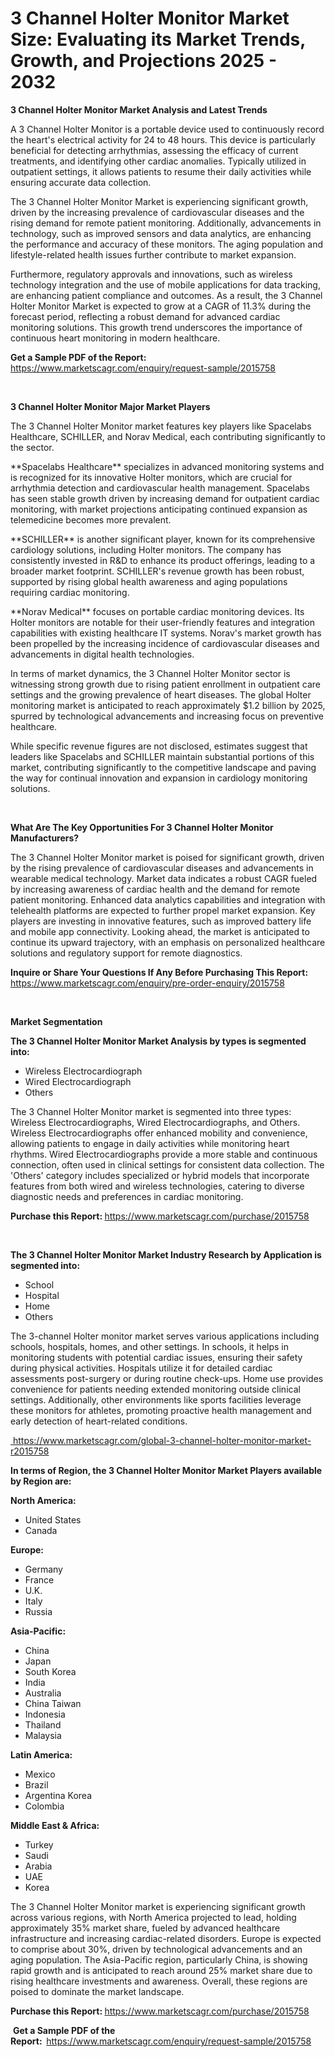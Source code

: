 <p><h1>3 Channel Holter Monitor Market Size: Evaluating its Market Trends, Growth, and Projections 2025 - 2032</h1></p><p><strong>3 Channel Holter Monitor Market Analysis and Latest Trends</strong></p>
<p><p>A 3 Channel Holter Monitor is a portable device used to continuously record the heart's electrical activity for 24 to 48 hours. This device is particularly beneficial for detecting arrhythmias, assessing the efficacy of current treatments, and identifying other cardiac anomalies. Typically utilized in outpatient settings, it allows patients to resume their daily activities while ensuring accurate data collection.</p><p>The 3 Channel Holter Monitor Market is experiencing significant growth, driven by the increasing prevalence of cardiovascular diseases and the rising demand for remote patient monitoring. Additionally, advancements in technology, such as improved sensors and data analytics, are enhancing the performance and accuracy of these monitors. The aging population and lifestyle-related health issues further contribute to market expansion.</p><p>Furthermore, regulatory approvals and innovations, such as wireless technology integration and the use of mobile applications for data tracking, are enhancing patient compliance and outcomes. As a result, the 3 Channel Holter Monitor Market is expected to grow at a CAGR of 11.3% during the forecast period, reflecting a robust demand for advanced cardiac monitoring solutions. This growth trend underscores the importance of continuous heart monitoring in modern healthcare.</p></p>
<p><strong>Get a Sample PDF of the Report:&nbsp;</strong> <a href="https://www.marketscagr.com/enquiry/request-sample/2015758?utm_campaign=3578&utm_medium=2&utm_source=Github&utm_content=ia&utm_term=13042025&utm_id=3-channel-holter-monitor">https://www.marketscagr.com/enquiry/request-sample/2015758</a></p>
<p>&nbsp;</p>
<p><strong>3 Channel Holter Monitor Major Market Players</strong></p>
<p><p>The 3 Channel Holter Monitor market features key players like Spacelabs Healthcare, SCHILLER, and Norav Medical, each contributing significantly to the sector. </p><p>**Spacelabs Healthcare** specializes in advanced monitoring systems and is recognized for its innovative Holter monitors, which are crucial for arrhythmia detection and cardiovascular health management. Spacelabs has seen stable growth driven by increasing demand for outpatient cardiac monitoring, with market projections anticipating continued expansion as telemedicine becomes more prevalent.</p><p>**SCHILLER** is another significant player, known for its comprehensive cardiology solutions, including Holter monitors. The company has consistently invested in R&D to enhance its product offerings, leading to a broader market footprint. SCHILLER's revenue growth has been robust, supported by rising global health awareness and aging populations requiring cardiac monitoring.</p><p>**Norav Medical** focuses on portable cardiac monitoring devices. Its Holter monitors are notable for their user-friendly features and integration capabilities with existing healthcare IT systems. Norav's market growth has been propelled by the increasing incidence of cardiovascular diseases and advancements in digital health technologies. </p><p>In terms of market dynamics, the 3 Channel Holter Monitor sector is witnessing strong growth due to rising patient enrollment in outpatient care settings and the growing prevalence of heart diseases. The global Holter monitoring market is anticipated to reach approximately $1.2 billion by 2025, spurred by technological advancements and increasing focus on preventive healthcare.</p><p>While specific revenue figures are not disclosed, estimates suggest that leaders like Spacelabs and SCHILLER maintain substantial portions of this market, contributing significantly to the competitive landscape and paving the way for continual innovation and expansion in cardiology monitoring solutions.</p></p>
<p>&nbsp;</p>
<p><strong>What Are The Key Opportunities For 3 Channel Holter Monitor Manufacturers?</strong></p>
<p><p>The 3 Channel Holter Monitor market is poised for significant growth, driven by the rising prevalence of cardiovascular diseases and advancements in wearable medical technology. Market data indicates a robust CAGR fueled by increasing awareness of cardiac health and the demand for remote patient monitoring. Enhanced data analytics capabilities and integration with telehealth platforms are expected to further propel market expansion. Key players are investing in innovative features, such as improved battery life and mobile app connectivity. Looking ahead, the market is anticipated to continue its upward trajectory, with an emphasis on personalized healthcare solutions and regulatory support for remote diagnostics.</p></p>
<p><strong>Inquire or Share Your Questions If Any Before Purchasing This Report:</strong> <a href="https://www.marketscagr.com/enquiry/pre-order-enquiry/2015758?utm_campaign=3578&utm_medium=2&utm_source=Github&utm_content=ia&utm_term=13042025&utm_id=3-channel-holter-monitor">https://www.marketscagr.com/enquiry/pre-order-enquiry/2015758</a></p>
<p>&nbsp;</p>
<p><strong>Market Segmentation</strong></p>
<p><strong>The 3 Channel Holter Monitor Market Analysis by types is segmented into:</strong></p>
<p><ul><li>Wireless Electrocardiograph</li><li>Wired Electrocardiograph</li><li>Others</li></ul></p>
<p><p>The 3 Channel Holter Monitor market is segmented into three types: Wireless Electrocardiographs, Wired Electrocardiographs, and Others. Wireless Electrocardiographs offer enhanced mobility and convenience, allowing patients to engage in daily activities while monitoring heart rhythms. Wired Electrocardiographs provide a more stable and continuous connection, often used in clinical settings for consistent data collection. The 'Others' category includes specialized or hybrid models that incorporate features from both wired and wireless technologies, catering to diverse diagnostic needs and preferences in cardiac monitoring.</p></p>
<p><strong>Purchase this Report:&nbsp;</strong><a href="https://www.marketscagr.com/purchase/2015758?utm_campaign=3578&utm_medium=2&utm_source=Github&utm_content=ia&utm_term=13042025&utm_id=3-channel-holter-monitor">https://www.marketscagr.com/purchase/2015758</a></p>
<p>&nbsp;</p>
<p><strong>The 3 Channel Holter Monitor Market Industry Research by Application is segmented into:</strong></p>
<p><ul><li>School</li><li>Hospital</li><li>Home</li><li>Others</li></ul></p>
<p><p>The 3-channel Holter monitor market serves various applications including schools, hospitals, homes, and other settings. In schools, it helps in monitoring students with potential cardiac issues, ensuring their safety during physical activities. Hospitals utilize it for detailed cardiac assessments post-surgery or during routine check-ups. Home use provides convenience for patients needing extended monitoring outside clinical settings. Additionally, other environments like sports facilities leverage these monitors for athletes, promoting proactive health management and early detection of heart-related conditions.</p></p>
<p><a href="https://www.marketscagr.com/global-3-channel-holter-monitor-market-r2015758?utm_campaign=3578&utm_medium=2&utm_source=Github&utm_content=ia&utm_term=13042025&utm_id=3-channel-holter-monitor">&nbsp;https://www.marketscagr.com/global-3-channel-holter-monitor-market-r2015758</a></p>
<p><strong>In terms of Region, the 3 Channel Holter Monitor Market Players available by Region are:</strong></p>
<p>
    <p> <strong> North America: </strong>
        <ul>
            <li>United States</li>
            <li>Canada</li>
        </ul>
        </p> 
    <p> <strong> Europe: </strong>
        <ul>
            <li>Germany</li>
            <li>France</li>
            <li>U.K.</li>
            <li>Italy</li>
            <li>Russia</li>
        </ul>
        </p> 
    <p> <strong> Asia-Pacific: </strong>
        <ul>
            <li>China</li>
            <li>Japan</li>
            <li>South Korea</li>
            <li>India</li>
            <li>Australia</li>
            <li>China Taiwan</li>
            <li>Indonesia</li>
            <li>Thailand</li>
            <li>Malaysia</li>
        </ul>
        </p> 
    <p> <strong> Latin America: </strong>
        <ul>
            <li>Mexico</li>
            <li>Brazil</li>
            <li>Argentina Korea</li>
            <li>Colombia</li>
        </ul>
        </p> 
    <p> <strong> Middle East & Africa: </strong>
        <ul>
            <li>Turkey</li>
            <li>Saudi</li>
            <li>Arabia</li>
            <li>UAE</li>
            <li>Korea</li>
        </ul>
    </p>
    </p>
<p><p>The 3 Channel Holter Monitor market is experiencing significant growth across various regions, with North America projected to lead, holding approximately 35% market share, fueled by advanced healthcare infrastructure and increasing cardiac-related disorders. Europe is expected to comprise about 30%, driven by technological advancements and an aging population. The Asia-Pacific region, particularly China, is showing rapid growth and is anticipated to reach around 25% market share due to rising healthcare investments and awareness. Overall, these regions are poised to dominate the market landscape.</p></p>
<p><strong>Purchase this Report: </strong><a href="https://www.marketscagr.com/purchase/2015758?utm_campaign=3578&utm_medium=2&utm_source=Github&utm_content=ia&utm_term=13042025&utm_id=3-channel-holter-monitor">https://www.marketscagr.com/purchase/2015758</a></p>
<p>&nbsp;<strong>Get a Sample PDF of the Report:&nbsp;&nbsp;</strong><a href="https://www.marketscagr.com/enquiry/request-sample/2015758?utm_campaign=3578&utm_medium=2&utm_source=Github&utm_content=ia&utm_term=13042025&utm_id=3-channel-holter-monitor">https://www.marketscagr.com/enquiry/request-sample/2015758</a></p>
<p><strong></strong></p>
<p><p></p><p></p><p></p></p>